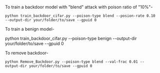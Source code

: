 To train a backdoor model with "blend" attack with poison ratio of "10%"-

	python train_backdoor_cifar.py --poison-type blend --posion-rate 0.10 --output-dir your/folder/to/save --gpuid 0 

To train a benign model-

  python train_backdoor_cifar.py --poison-type benign --output-dir your/folder/to/save --gpuid 0 


To remove backdoor-
	
	python Remove_Backdoor.py --poison-type blend --val-frac 0.01 --output-dir your/folder/to/save --gpuid 0 



